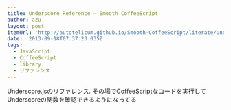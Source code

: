 ```yaml
---
title: Underscore Reference — Smooth CoffeeScript
author: azu
layout: post
itemUrl: 'http://autotelicum.github.io/Smooth-CoffeeScript/literate/underscore.html'
date: '2013-09-18T07:37:23.035Z'
tags:
  - JavaScript
  - CoffeeScript
  - library
  - リファレンス
---
```

Underscore.jsのリファレンス.
その場でCoffeeScriptなコードを実行してUnderscoreの関数を確認できるようになってる
